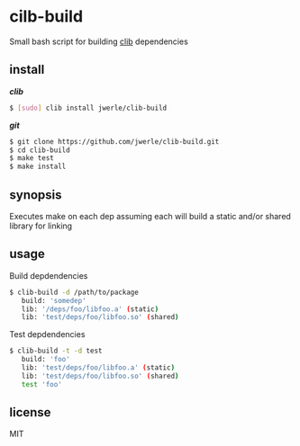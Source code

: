 cilb-build
=====

Small bash script for building [clib](https://github.com/clibs/clib)
dependencies

## install

***clib***

```sh
$ [sudo] clib install jwerle/clib-build
```

***git***

```sh
$ git clone https://github.com/jwerle/clib-build.git
$ cd clib-build
$ make test
$ make install
```

## synopsis

Executes make on each dep assuming each will build a static and/or
shared library for linking

## usage

Build depdendencies

```sh
$ clib-build -d /path/to/package
   build: 'somedep'
   lib: '/deps/foo/libfoo.a' (static)
   lib: 'test/deps/foo/libfoo.so' (shared)
```

Test depdendencies

```sh
$ clib-build -t -d test
   build: 'foo'
   lib: 'test/deps/foo/libfoo.a' (static)
   lib: 'test/deps/foo/libfoo.so' (shared)
   test 'foo'
```

## license

MIT
